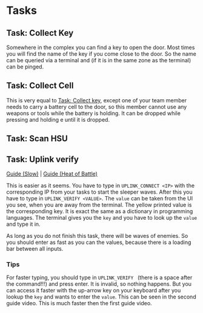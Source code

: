 # Tasks

## Task: Collect Key

Somewhere in the complex you can find a key to open the door. Most times you will find the name of the key if you come close to the door. So the name can be queried via a terminal and (if it is in the same zone as the terminal) can be pinged.

## Task: Collect Cell

This is very equal to [Task: Collect key](#task-collect-key), except one of your team member needs to carry a battery cell to the door, so this member cannot use any weapons or tools while the battery is holding. It can be dropped while pressing and holding e until it is dropped.

## Task: Scan HSU

## Task: Uplink verify

[Guide (Slow)](https://www.youtube.com/watch?v=OmxU5gTk2D8) | [Guide (Heat of Battle)](https://www.youtube.com/watch?v=WRGzWj2l8Y8)

This is easier as it seems. You have to type in `UPLINK_CONNECT <IP>` with the corresponding IP from your tasks to start the sleeper waves. After this you have to type in `UPLINK_VERIFY <VALUE>`. The `value` can be taken from the UI you see, when you are away from the terminal. The yellow printed value is the corresponding key. It is exact the same as a dictionary in programming languages. The terminal gives you the `key` and you have to look up the `value` and type it in.

As long as you do not finish this task, there will be waves of enemies. So you should enter as fast as you can the values, because there is a loading bar between all inputs.

### Tips

For faster typing, you should type in `UPLINK_VERIFY ` (there is a space after the command!!!) and press enter. It is invalid, so nothing happens. But you can access it faster with the up-arrow key on your keyboard after you lookup the `key` and wants to enter the `value`. This can be seen in the second guide video. This is much faster then the first guide video.
